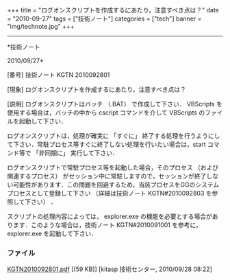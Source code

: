 ﻿+++
title = "ログオンスクリプトを作成するにあたり，注意すべき点は？"
date = "2010-09-27"
tags = ["技術ノート"]
categories = ["tech"]
banner = "img/technote.jpg"
+++

-----------------------------------------------------------------------------------------------------------------------------

*技術ノート

2010/09/27*


[番号]
技術ノート KGTN 2010092801

[現象]
ログオンスクリプトを作成するにあたり，注意すべき点は？

[説明]
ログオンスクリプトはバッチ （.BAT） で作成して下さい． VBScripts
を使用する場合は，バッチの中から cscript コマンドを介して VBScripts
のファイルを起動して下さい．

ログオンスクリプトは，処理が確実に 「すぐに」
終了する処理を行うようにして下さい．常駐プロセス等すぐに終了しない処理を行いたい場合は，start
コマンド等で 「非同期に」 実行して下さい．

ログオンスクリプトで常駐プロセス等を起動した場合，そのプロセス
（および関連するプロセス）
がセッション中に常駐しますので，セッションが終了しない可能性があります．この問題を回避するため，当該プロセスをGGのシステムプロセスとして登録して下さい
（詳細は技術ノート KGTN#2010092803 を参照して下さい） ．

スクリプトの処理内容によっては， explorer.exe
の機能を必要とする場合があります．このような場合は，技術ノート
KGTN#2010091001 を参考に，explorer.exe を起動して下さい．


### ファイル

 
 


[KGTN2010092801.pdf](http://techreport.kitasp.net/attachments/download/337/KGTN2010092801.pdf)
 [(59 KB)] [kitasp 技術センター, 2010/09/28
08:22]


 


 

